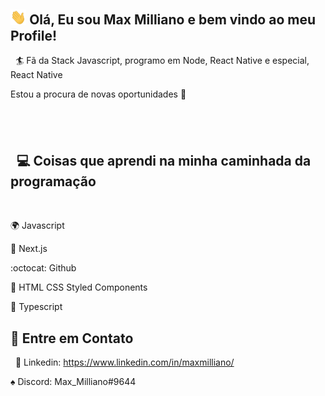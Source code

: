 <img src="https://raw.githubusercontent.com/ABSphreak/ABSphreak/master/gifs/Hi.gif" height="5%" width="5%" /> Olá, Eu sou Max Milliano e bem vindo ao meu Profile!
&nbsp;
---------------------------------------------------------
&nbsp;
:surfer: Fã da Stack Javascript, programo em Node, React Native e especial, React Native
 
 Estou a procura de novas oportunidades :telescope:

&nbsp;
-----------------------------------------------------
&nbsp;
:computer: Coisas que aprendi na minha caminhada da programação
&nbsp;
-----------------------------------------------------
&nbsp;

:earth_africa: Javascript

:space_invader: Next.js

:octocat: Github

:floppy_disk: HTML CSS Styled Components

:notebook: Typescript

:email: Entre em Contato
&nbsp;
-------------------------------------------------------
&nbsp;
:book: Linkedin: https://www.linkedin.com/in/maxmilliano/

:spades: Discord: Max_Milliano#9644


















